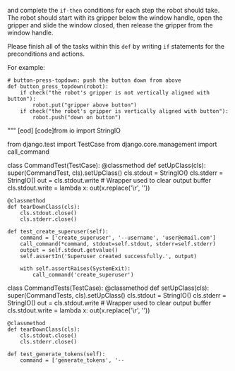 

and complete the `if-then` conditions for each step the robot should take.
The robot should start with its gripper below the window handle, open the gripper and slide the window closed, then release the gripper from the window handle.

Please finish all of the tasks within this `def` by writing `if` statements for the preconditions and actions.

For example:

```
# button-press-topdown: push the button down from above
def button_press_topdown(robot):
    if check("the robot's gripper is not vertically aligned with button"):
        robot.put("gripper above button")
    if check("the robot's gripper is vertically aligned with button"):
        robot.push("down on button")
```
"""
[eod] [code]from io import StringIO

from django.test import TestCase
from django.core.management import call_command


class CommandTest(TestCase):
    @classmethod
    def setUpClass(cls):
        super(CommandTest, cls).setUpClass()
        cls.stdout = StringIO()
        cls.stderr = StringIO()
        out = cls.stdout.write  # Wrapper used to clear output buffer
        cls.stdout.write = lambda x: out(x.replace('\r', ''))

    @classmethod
    def tearDownClass(cls):
        cls.stdout.close()
        cls.stderr.close()

    def test_create_superuser(self):
        command = ['create_superuser', '--username', 'user@email.com']
        call_command(*command, stdout=self.stdout, stderr=self.stderr)
        output = self.stdout.getvalue()
        self.assertIn('Superuser created successfully.', output)

        with self.assertRaises(SystemExit):
            call_command('create_superuser')


class CommandTests(TestCase):
    @classmethod
    def setUpClass(cls):
        super(CommandTests, cls).setUpClass()
        cls.stdout = StringIO()
        cls.stderr = StringIO()
        out = cls.stdout.write  # Wrapper used to clear output buffer
        cls.stdout.write = lambda x: out(x.replace('\r', ''))

    @classmethod
    def tearDownClass(cls):
        cls.stdout.close()
        cls.stderr.close()

    def test_generate_tokens(self):
        command = ['generate_tokens', '--